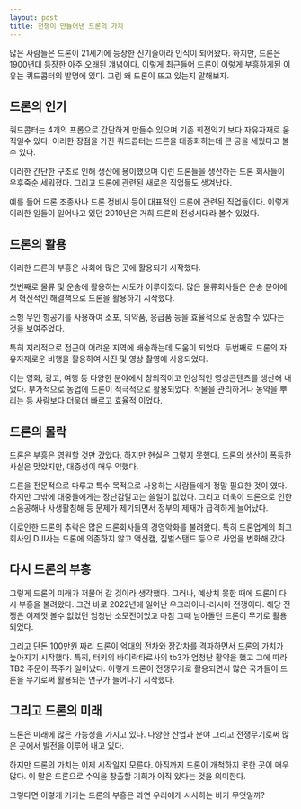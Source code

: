 ```yaml
---
layout: post
title: 전쟁이 만들어낸 드론의 가치
---
```


많은 사람들은 드론이 21세기에 등장한 신기술이라 인식이 되어왔다. 하지만, 드론은 1900년대 등장한 아주 오래된 걔념이다. 이렇게 최근들어 드론이 이렇게 부흥하게된 이유는 쿼드콥터의 발명에 있다. 그럼 왜 드론이 뜨고 있는지 말해보자.   


<h2>드론의 인기</h2>
쿼드콥터는 4개의 프롭으로 간단하게 만들수 있으며 기존 회전익기 보다 자유자재로 움직일수 있다. 
이러한 장점을 가진 쿼드콥터는 드론을 대중화하는데 큰 공을 세웠다고 볼수 있다. 

이러한 간단한 구조로 인해 생산에 용이했으며 이런 드론들을 생산하는 드론 회사들이 우후죽순 세워졌다. 
그리고 드론에 관련된 새로운 직업들도 생겨났다. 

예를 들어 드론 조종사나 드론 정비사 등이 대표적인 드론에 관련된 직업들이다. 이렇게 이러한 일들이 일어나고 있던 2010년은 거희 드론의 전성시대라 볼수 있었다.



<h2>드론의 활용</h2>
이러한 드론의 부흥은 사회에 많은 곳에 활용되기 시작했다. 

첫번째로 물류 및 운송에 활용하는 시도가 이루어졌다. 많은 물류회사들은 운송 분야에서 혁신적인 해결책으로 드론을 활용하기 시작했다. 

소형 무인 항공기를 사용하여 소포, 의약품, 응급품 등을 효율적으로 운송할 수 있다는 것을 보여주었다. 

특히 지리적으로 접근이 어려운 지역에 배송하는데 도움이 되었다. 두번째로 드론의 자유자재로운 비행을 활용하여 사진 및 영상 촬영에 사용되었다.

이는 영화, 광고, 여행 등 다양한 분야에서 창의적이고 인상적인 영상콘텐츠를 생산해 내었다. 부가적으로 농업에 드론이 적극적으로 활용되었다. 작물을 관리하거나 농약을 뿌리는 등 사람보다 더욱더 빠르고 효율적 이었다.



<h2>드론의 몰락</h2>
드론은 부흥은 영원할 것만 갔았다. 하지만 현실은 그렇지 못했다. 드론의 생산이 폭등한 사실은 맞았지만, 대중성이 매우 약했다. 

드론을 전문적으로 다루고 특수 목적으로 사용하는 사람들에게 정말 필요한 것이 였다. 
하지만 그밖에 대중들에게는 장난감말고는 쓸일이 없었다. 그리고 더욱이 드론으로 인한 소음공해나 사생활침해 등 문제가 제기되면서 정부의 제재가 급격하게 늘어났다. 

이로인한 드론의 추락은 많은 드론회사들의 경영악화를 불려왔다. 
특히 드론업계의 최고 회사인 DJI사는 드론에 의존하지 않고 액션캠, 짐벌스탠드 등으로 사업을 변화해 갔다.



<h2>다시 드론의 부흥</h2> 
그렇게 드론의 미래가 저물어 갈 것이라 생각했다. 
그러나, 예상치 못한 때에 드론이 다시 부흥을 불려왔다. 그건 바로 2022년에 일어난 우크라이나-러시아 전쟁이다.
해당 전쟁은 이제껏 볼수 없었던 엄청난 소모전이었고 마침 그때 남아돌던 드론이 무기로 활용되었다. 

그리고 단돈 100만원 짜리 드론이 억대의 전차와 장갑차를 격파하면서 드론의 가치가 높아지기 시작했다. 
특히, 터키의 바이락타르사의 tb3가 엄청난 활약을 했고 그에 따라 TB2 주문이 폭주가 일어났다. 이렇게 드론이 전쟁무기로 활용되면서 많은 국가들이 드론을 무기로써 활용되는 연구가 늘어나기 시작했다.



<h2>그리고 드론의 미래</h2> 
드론은 미래에 많은 가능성을 가지고 있다. 다양한 산업과 분야 그리고 전쟁무기로써 많은 곳에서 발전을 이루어 내고 있다.

하지만 드론의 가치는 이제 시작일지 모른다. 아직까지 드론이 개척하지 못한 곳이 매우 많다. 이 말은 드론으로 수익을 창출할 기회가 아직 있다는 것을 의미한다.

그렇다면 이렇게 커가는 드론의 부흥은 과연 우리에게 시사하는 바가 무엇일까?